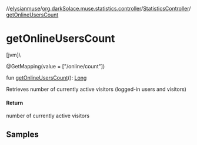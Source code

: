 //[elysianmuse](../../../index.md)/[org.darkSolace.muse.statistics.controller](../index.md)/[StatisticsController](index.md)/[getOnlineUsersCount](get-online-users-count.md)

# getOnlineUsersCount

[jvm]\

@GetMapping(value = ["/online/count"])

fun [getOnlineUsersCount](get-online-users-count.md)(): [Long](https://kotlinlang.org/api/latest/jvm/stdlib/kotlin/-long/index.html)

Retrieves number of currently active visitors (logged-in users and visitors)

#### Return

number of currently active visitors

## Samples

